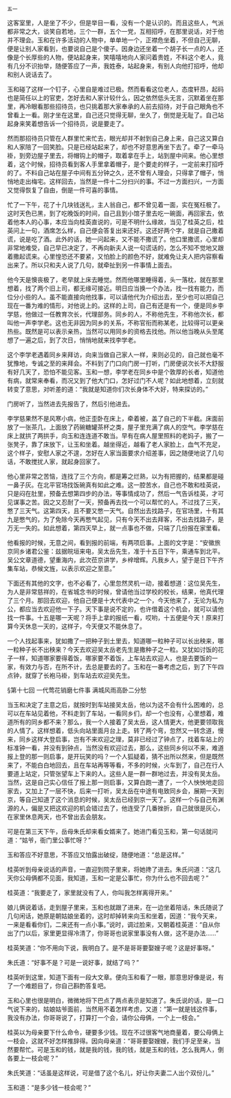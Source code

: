     五一 

   这客室里，人是坐了不少，但是举目一看，没有一个是认识的。而且这些人，气派都非常之大，谈笑自若地，三个一群，五个一党，互相招呼，在那里说话，对于他并不理会。玉和在许多活动的人物中，单单地一个，正襟危坐着，不但自己无聊，便是让别人家看到，也要说自己是个傻子。因身边还坐着一个胡子长一点的人，还像是个长厚些的人物，便站起身来，笑嘻嘻地向人家问着贵姓，不料这个老人，竟有几分不识抬举，随便答应了一声，我姓泰，站起身来，有别人向他打招呼，他却和别人说话去了。

   玉和碰了这样一个钉子，心里自是难过已极。然而看看这位老人，态度轩昂，起码也是简任以上的官吏，怎好去和人家计较什么，因之依然低头无言，沉默着坐在那里，再冷眼看那些招待员，也只挑着那大家奉承的人前去招待，对于自己眼角也不曾看上一看。刚才坐在这里，自己还只觉得无聊，坐久了，倒觉是无耻了。自己站起身来笑着想告诉一个招待员，说是要走了。

   然而那招待员只管在人群里忙来忙去，眼光却并不射到自己身上来，自己这又算白和人家陪了一回笑脸。只是已经站起来了，却也不好意思再坐下去了。牵了一牵马褂，到旁边屋子里去，将帽钩上的帽子，取着拿在手上，站到屋中间来。他心里想着，这个时候，招待员看到客人手里拿着帽子，是个要走的样子，一定前来打招呼的了。不料自己站在屋子中间有五分钟之久，还不曾有人理会，只得拿了帽子，悄悄地走出梅宅。这样回去，当然是一件十二分扫兴的事。不过一方面扫兴，一方面又觉得恢复了自由，倒是一件可喜的事情。

   忙了一下午，花了十几块钱送礼，主人翁自己，都不曾见着一面，实在冤枉极了。这时天色已黑，到了吃晚饭的时间，自己且到小馆子里去吃一碗面，再回家去，依着他本人的心事，本应当向桂英直说的，可是不明什么缘故，当见了桂英之后，桂英问上一句，酒席怎么样，自己便会答复出来还好。这还好两个字，就是自己撒着谎，说是吃了酒。此外的话，她一问起来，又不能不撒谎了。他口里撒谎，心里却非常地难受，自己早已决定了，不再向新夫人说一句谎话的，怎么不知不觉地又跟着撒起谎来。心里惶恐还不要紧，又怕脸上的颜色不好，就难免让夫人把内容察看出来了。所以只和夫人说了几句，就牵扯到另一件事情上面去。

   他今天是懊丧极了，老早就上床去睡觉。然而他哪里睡得着，头一落枕，就在那里想着，找了两个旧上司，都无缘可接近。明日应当换一个办法，找一找有能力，而位分小些的人。虽不能直接向他找事，可以请他代为介绍出去，至少也可以把自己现在一番为难的情形，对他说上的。这样的上司，自己有还是有一个，便是同乡李学慈，他做过一任教育次长，代理部务。同乡的人，不称他先生，不称他次长，都叫他一声李学老。这也无非因为同乡的关系，不称官衔而称某老，比较得可以更亲热些。既然是可以表示亲热，当然可以用同乡的资格去找他。所以他当晚从头至尾想了一遍之后，到了次日，悄悄地就来找李学老。

   这个李学老遇着同乡来拜访，向来当做自己家人一样，来则必见的，自己就也毫不犹豫地，专诚之至的来拜会。不料到了门口向门房一打听，门房便说次长不大舒服有好几天了，恐怕不能见客。玉和一想，李学老在同乡中是个敦厚的长者，知道他有病，就常来奉看，而况又到了他大门口，怎好过门不人呢？如此地想着，立刻就转变了意思，对听差的道：“我就是知道你们次长身体不大好，特来探访的。”

   门房听了，当然进去先报告了，然后引他进去。

   李学慈果然不是风寒小病，他正歪卧在床上，牵着被，盖了自己的下半截。床面前放了一张茶几，上面放了药碗糖罐茶杯之类，屋子里充满了病人的空气。李学慈在床上就拱了两拱手，向玉和连连道不敢当。早有在病人屋里照料的老妈子，搬了一张凳子，靠了床放下，让玉和坐着。越坐得近，越看了老人家脸上，血气不充足，这个样子，安慰人家之不遑，怎好在人家当面要求介绍差事，因之随便地说了几句话，不敢搅扰人家，就起身回家了。

   他心里非常之苦恼，连找了三个方向，都是筹之烂熟，以为有把握的，结果都是碰一鼻子灰。在北平官场找饭碗真有如此之难。这一腔苦水，自己也不敢和桂英说，只是闷在肚里，预备去想第四步的办法，等事情成功了，然后一气告诉桂英，才可见谋事之苦。因之又忍耐了一天，预备再去找一个可以帮忙的人。不过找了三天，憋了三天气。这第四天，且不要又憋一天气。自然出去找路子，在官场里，十有其九是憋气的，为了免除今天再憋气起见，只有今天不出去拜客，不出去找路子，是万无一失的。如此想着，第四天早上，就一点事也不做，只端了几份报在家里看。

   他看报的时候，无意之间，看到报的前端，有两项启事。上面的文字是：“安徽旅京同乡诸君公鉴：兹据皖垣来电，吴太岳先生，准于十五日下午，乘通车到北平。吴公文章道德，望重海内，此次莅京讲学，乡梓增辉。凡我乡人，望于是日下午齐集车站，恭候文旌，以表示欢迎之至意。”

   下面还有其他的文字，也不必看了，心里忽然灵机一动，接着想道：这位吴先生，为人是非常慈祥的，在省城念书的时候，曾请他当过学校的校长，结果，他真代理了三个月。那回去欢迎，他自己便是十大代表中之一个，今天他来了，无论为私为公，都应当去欢迎他一下子。天下事是说不定的，也许借着这个机会，就可以请他找一件事。十五是哪一天呢？将手上拿的报纸一看，哎哟，十五便是今天！原来打算今天休息一天的，这样子，今天便又不能休息了。

   一个人找起事来，犹如撒了一把种子到土里去，知道哪一粒种子可以长出秧来，哪一粒种子长不出秧来？今天去欢迎吴太岳老先生是撒种子之一粒。又犹如讨饭的花子一样，知道哪家要得着饭，哪家要不着饭，上车站去欢迎人，也是去要饭的一家，有效力与否，在所不计，去总是要去的了。玉和在一番考虑之后，到了下午四点钟，就穿了长袍马褂，到车站去欢迎吴先生。

   §第十七回 一代莺花销磨七件事 满城风雨高卧二分愁

   当玉和决定了主意之后，就按时到车站接吴太岳，他以为这不会有什么困难的，总可以在车站见着他，不料走到了车站，一看同乡们，却一个也没有，心里想着，难道所有的同乡都不来？那么，我一个人接着了吴太岳，这人情更大，他更要领取我的人情了。这样想着，低头向站里面月台上走。转了两个弯，忽然又一转念道，慢来，同乡这样大登启事，岂有不来欢迎之理，莫非已经过了钟点了，找着车站上的标准钟一看，并没有到钟点，当然没有欢迎过去，那么，这些同乡何以不来，难道报上登的那一则启事，是开玩笑的吗？一个人狐疑着，猜不出所以然来，但是既然来了，不能白白地回去，且在车站再等等看，不多的时候，火车到了，自己在行人要道上站定，只管张望车上下来的人。这些人是一群一群地过去，并没有吴太岳。当然，这是自己实心信任了报上那一则启事，又算白跑一遭了，一个人怏怏地走回家去，又加上了一层不快，后来一打听，吴太岳在中途有电致同乡会，展期一天到京，等自己知道了这个消息的时候，吴太岳已经到京一天了。这样一个与自己有渊源的人，偏是又把这欢迎的机会错过去了，他连受了几番挫折，自己就很是灰心，在家里休息两天，也不曾出去会朋友。

   可是在第三天下午，岳母朱氏却来看女婿来了。她进门看见玉和，第一句话就问道：“姑爷，衙门里公事忙呀？”

   玉和答应不好意思，不答应又怕露出破绽，随便地道：“总是这样。”

   桂英听到母亲说话的声音，一直迎到院子里来，将她搀了进去。朱氏问道：“这几天你公母俩都不见面，我知道，玉和一定是公事忙，你为什么也不回去呢？”

   桂英道：“我要走了，家里就没有了人，你叫我怎样离得开来。”

   娘儿俩说着话，走到屋子里来，玉和也就跟了进来，在一边坐着陪话，朱氏随说了几句闲话，她原是朝姑娘坐着的，这时却掉转来向玉和坐着，因道：“我今天来，一来是看看你们，二来还有一点小事。”说时，调过脸来，又朝着桂英道：“自从你出了门以后，家里更显得冷清了，你哥哥也说家里事没有人做，这不是办法……”

   桂英笑道：“你不用向下说，我明白了。是不是哥哥要娶嫂子呢？这是好事呀。”

   朱氏道：“好事不是？可是一说好事，就结了吗？”

   桂英听到这里，知道下面有一段大文章。便向玉和看了一眼，那意思好像是说，有了一个难题目了，你自己斟酌答复吧。

   玉和心里也很是明白，微微地将下巴点了两点表示是知道了。朱氏说的话，是一口气说下来的，姑娘姑爷面前，当然用不着怎样考虑，又道：“第一就是钱这件事，我没有办法，你哥哥说了，打算打一个会，请你公母俩，一个上一枝会。”

   桂英以为母亲要下什么命令，硬要多少钱。现在不过很客气地商量着，要公母俩上一枝会，这就不好怎样推辞得。因向母亲道：“哥哥要娶嫂嫂，我们手足至亲，当然要帮忙。可是玉和的钱，就是我的钱，我的钱，就是玉和的钱，怎么我两人，倒各要上一枝会呢？”

   朱氏笑道：“话虽是这样说，可是借了这个名儿，好让你夫妻二人出个双份儿。”

   玉和道：“是多少钱一枝会呢？”

